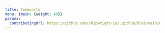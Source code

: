 ```yaml
---
title: Community
menu: {main: {weight: 40}}
params:
  contributingUrl: https://github.com/shipwright-io/.github/blob/main/CONTRIBUTING.md
---
```


